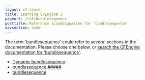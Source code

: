 ```yaml
---
layout: cf-learn
title: Learning CFEngine 3
pageurl: /ref/bundlesequence
posttitle: Reference disambiguation for 'bundlesequence'
navsection: none
---
```


The term 'bundlesequence' could refer to several sections in the documentation. Please choose one below, or
[search the CFEngine documentation for 'bundlesequence'](http://cfengine.com/docs/latest/search.html?q=bundlesequence).

- [Dynamic bundlesequence](http://cfengine.com/docs/latest/examples-tutorials-tags.html#dynamic-bundlesequence)
- [bundlesequence \#\#\#\#\#](http://cfengine.com/docs/latest/guide-writing-and-serving-policy-policy-framework.html#bundlesequence-#####)
- [bundlesequence](http://cfengine.com/docs/latest/reference-components.html#bundlesequence)
